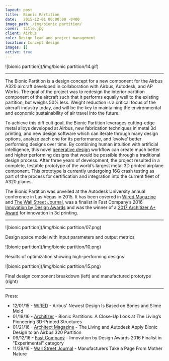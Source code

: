 ```yaml
---
layout: post
title:  Bionic Partition
date:   2015-12-01 00:00:00 -0400
image_path:	/img/bionic partition/
cover:  title.jpg
client: Airbus
role: Design lead and project management
location: Concept design
images: []
active: true
---
```



![bionic partition](/img/bionic partition/14.gif)

---

The Bionic Partition is a design concept for a new component for the Airbus A320 aircraft developed in collaboration with Airbus, Autodesk, and AP Works. The goal of the project was to redesign the interior partition component of the aircraft such that it performs equally well to the existing partition, but weighs 50% less. Weight reduction is a critical focus of the aircraft industry today, and will be the key to maintaining the environmental and economic sustainability of air travel into the future.

To achieve this difficult goal, the Bionic Partition leverages cutting-edge metal alloys developed at Airbus, new fabrication techniques in metal 3d printing, and new design software which can iterate through many design options, analyze each one for its performance, and ‘evolve’ better performing designs over time. By combining human intuition with artificial intelligence, this novel [generative design](https://medium.com/generative-design) workflow can create much better and higher performing designs that would be possible through a traditional design process. After three years of development, the project resulted in a complete, testable prototype of the world’s largest metal 3D printed airplane component. This prototype is currently undergoing 16G crash testing as part of the process for certification and integration into the current fleet of A320 planes.

The Bionic Partition was unveiled at the Autodesk University annual conference in Las Vegas in 2015. It has been covered in [Wired Magazine](https://www.wired.com/2015/12/airbuss-newest-design-is-based-on-slime-mold-and-bones/) and [The Wall Street Journal](https://www.wsj.com/articles/manufacturers-take-a-page-from-mother-nature-1480420802), was a finalist in Fast Company’s 2016 [Innovation by Design Awards](https://www.fastcodesign.com/product/bionic-partition) and was the winner of a [2017 Architizer A+ Award](http://awards.architizer.com/winners-gallery/?type=51) for innovation in 3d printing. 

---

![bionic partition](/img/bionic partition/07.png)

Design space model with input parameters and output metrics

![bionic partition](/img/bionic partition/10.png)

Results of optimization showing high-performing designs

![bionic partition](/img/bionic partition/15.png)

Final design component breakdown (left) and manufactured prototype (right)

---

Press:

- 12/01/15 - [WIRED](https://www.wired.com/2015/12/airbuss-newest-design-is-based-on-slime-mold-and-bones/) - Airbus' Newest Design Is Based on Bones and Slime Mold
- 01/19/16 - [Architizer](http://architizer.com/blog/bionic-partitions-the-living/) - Bionic Partitions: A Close-Up Look at The Living’s Pioneering 3D-Printed Structures
- 01/21/16 - [Architect Magazine](http://www.architectmagazine.com/technology/the-living-and-autodesk-apply-bionic-design-to-an-airbus-320-partition_o) - The Living and Autodesk Apply Bionic Design to an Airbus 320 Partition
- 09/12/16 - [Fast Company](https://www.fastcodesign.com/product/bionic-partition) - Innovation by Design Awards 2016 Finalist in "Experimental" category
- 11/29/16 - [Wall Street Journal](https://www.wsj.com/articles/manufacturers-take-a-page-from-mother-nature-1480420802) - Manufacturers Take a Page From Mother Nature

